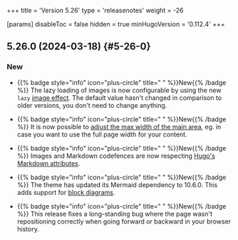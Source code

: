 +++
title = 'Version 5.26'
type = 'releasenotes'
weight = -26

[params]
  disableToc = false
  hidden = true
  minHugoVersion = '0.112.4'
+++

## 5.26.0 (2024-03-18) {#5-26-0}

### New

- {{% badge style="info" icon="plus-circle" title=" " %}}New{{% /badge %}} The lazy loading of images is now configurable by using the new `lazy` [image effect](configuration/customization/imageeffects). The default value hasn't changed in comparison to older versions, you don't need to change anything.

- {{% badge style="info" icon="plus-circle" title=" " %}}New{{% /badge %}} It is now possible to [adjust the max width of the main area](configuration/content/width), eg. in case you want to use the full page width for your content.

- {{% badge style="info" icon="plus-circle" title=" " %}}New{{% /badge %}} Images and Markdown codefences are now respecting [Hugo's Markdown attributes](https://gohugo.io/content-management/markdown-attributes/).

- {{% badge style="info" icon="plus-circle" title=" " %}}New{{% /badge %}} The theme has updated its Mermaid dependency to 10.6.0. This adds support for [block diagrams](shortcodes/mermaid#block-diagram).

- {{% badge style="info" icon="plus-circle" title=" " %}}New{{% /badge %}} This release fixes a long-standing bug where the page wasn't repositioning correctly when going forward or backward in your browser history.
